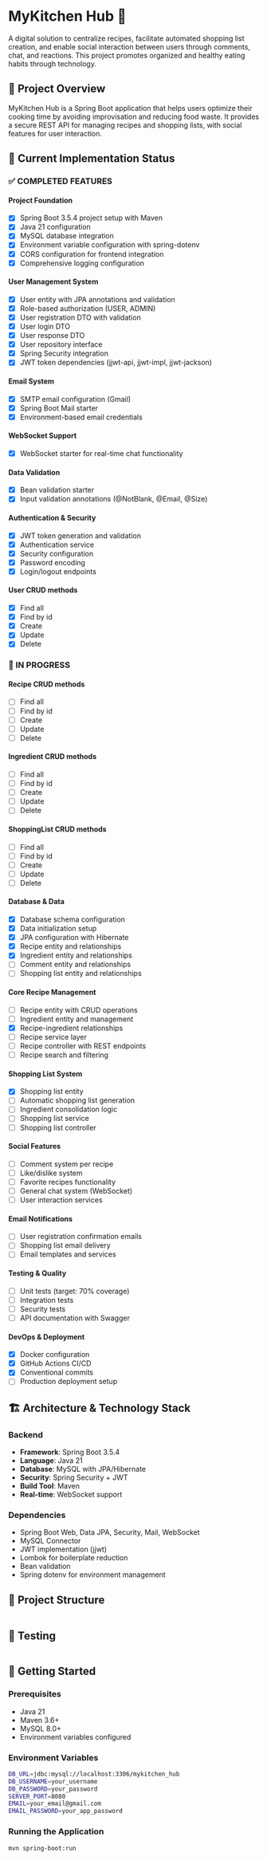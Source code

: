 # MyKitchen Hub 🍳

A digital solution to centralize recipes, facilitate automated shopping list creation, and enable social interaction between users through comments, chat, and reactions. This project promotes organized and healthy eating habits through technology.

## 🎯 Project Overview

MyKitchen Hub is a Spring Boot application that helps users optimize their cooking time by avoiding improvisation and reducing food waste. It provides a secure REST API for managing recipes and shopping lists, with social features for user interaction.

## 🚀 Current Implementation Status

### ✅ **COMPLETED FEATURES**

#### **Project Foundation**

- [x] Spring Boot 3.5.4 project setup with Maven
- [x] Java 21 configuration
- [x] MySQL database integration
- [x] Environment variable configuration with spring-dotenv
- [x] CORS configuration for frontend integration
- [x] Comprehensive logging configuration

#### **User Management System**

- [x] User entity with JPA annotations and validation
- [x] Role-based authorization (USER, ADMIN)
- [x] User registration DTO with validation
- [x] User login DTO
- [x] User response DTO
- [x] User repository interface
- [x] Spring Security integration
- [x] JWT token dependencies (jjwt-api, jjwt-impl, jjwt-jackson)

#### **Email System**

- [x] SMTP email configuration (Gmail)
- [x] Spring Boot Mail starter
- [x] Environment-based email credentials

#### **WebSocket Support**

- [x] WebSocket starter for real-time chat functionality

#### **Data Validation**

- [x] Bean validation starter
- [x] Input validation annotations (@NotBlank, @Email, @Size)

#### **Authentication & Security**

- [x] JWT token generation and validation
- [x] Authentication service
- [x] Security configuration
- [x] Password encoding
- [x] Login/logout endpoints

#### **User CRUD methods**

- [x] Find all
- [x] Find by id
- [x] Create
- [x] Update
- [x] Delete

### 🔄 IN PROGRESS

#### **Recipe CRUD methods**

- [ ] Find all
- [ ] Find by id
- [ ] Create
- [ ] Update
- [ ] Delete

#### **Ingredient CRUD methods**

- [ ] Find all
- [ ] Find by id
- [ ] Create
- [ ] Update
- [ ] Delete

#### **ShoppingList CRUD methods**

- [ ] Find all
- [ ] Find by id
- [ ] Create
- [ ] Update
- [ ] Delete

#### **Database & Data**

- [x] Database schema configuration
- [x] Data initialization setup
- [x] JPA configuration with Hibernate
- [x] Recipe entity and relationships
- [x] Ingredient entity and relationships
- [ ] Comment entity and relationships
- [ ] Shopping list entity and relationships

#### **Core Recipe Management**

- [ ] Recipe entity with CRUD operations
- [ ] Ingredient entity and management
- [x] Recipe-ingredient relationships
- [ ] Recipe service layer
- [ ] Recipe controller with REST endpoints
- [ ] Recipe search and filtering

#### **Shopping List System**

- [x] Shopping list entity
- [ ] Automatic shopping list generation
- [ ] Ingredient consolidation logic
- [ ] Shopping list service
- [ ] Shopping list controller

#### **Social Features**

- [ ] Comment system per recipe
- [ ] Like/dislike system
- [ ] Favorite recipes functionality
- [ ] General chat system (WebSocket)
- [ ] User interaction services

#### **Email Notifications**

- [ ] User registration confirmation emails
- [ ] Shopping list email delivery
- [ ] Email templates and services

#### **Testing & Quality**

- [ ] Unit tests (target: 70% coverage)
- [ ] Integration tests
- [ ] Security tests
- [ ] API documentation with Swagger

#### **DevOps & Deployment**

- [x] Docker configuration
- [x] GitHub Actions CI/CD
- [x] Conventional commits
- [ ] Production deployment setup

## 🏗️ **Architecture & Technology Stack**

### **Backend**

- **Framework**: Spring Boot 3.5.4
- **Language**: Java 21
- **Database**: MySQL with JPA/Hibernate
- **Security**: Spring Security + JWT
- **Build Tool**: Maven
- **Real-time**: WebSocket support

### **Dependencies**

- Spring Boot Web, Data JPA, Security, Mail, WebSocket
- MySQL Connector
- JWT implementation (jjwt)
- Lombok for boilerplate reduction
- Bean validation
- Spring dotenv for environment management

## 📁 **Project Structure**

```

```

## 🧪 **Testing**

```

```

## 🚀 **Getting Started**

### **Prerequisites**

- Java 21
- Maven 3.6+
- MySQL 8.0+
- Environment variables configured

### **Environment Variables**

```bash
DB_URL=jdbc:mysql://localhost:3306/mykitchen_hub
DB_USERNAME=your_username
DB_PASSWORD=your_password
SERVER_PORT=8080
EMAIL=your_email@gmail.com
EMAIL_PASSWORD=your_app_password
```

### **Running the Application**

```bash
mvn spring-boot:run
```
